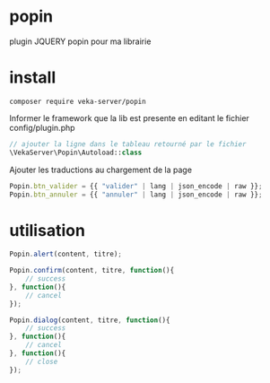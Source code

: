 # popin
plugin JQUERY popin pour ma librairie

# install

```
composer require veka-server/popin
```

Informer le framework que la lib est presente en editant le fichier config/plugin.php
```php
// ajouter la ligne dans le tableau retourné par le fichier
\VekaServer\Popin\Autoload::class
```

Ajouter les traductions au chargement de la page
```js
Popin.btn_valider = {{ "valider" | lang | json_encode | raw }};
Popin.btn_annuler = {{ "annuler" | lang | json_encode | raw }};
```
# utilisation
```js
Popin.alert(content, titre);
```
```js
Popin.confirm(content, titre, function(){
    // success
}, function(){
    // cancel
});
```
```js
Popin.dialog(content, titre, function(){
    // success
}, function(){
    // cancel
}, function(){
    // close 
});
```
